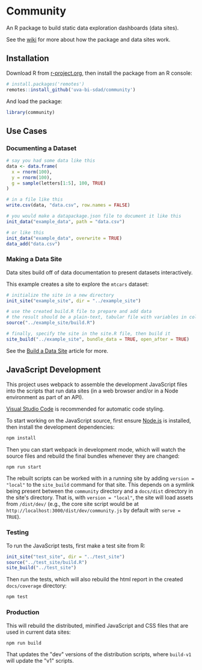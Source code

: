 # Community

An R package to build static data exploration dashboards (data sites).

See the [wiki](https://github.com/uva-bi-sdad/community/wiki) for more about how the package and data
sites work.

## Installation

Download R from [r-project.org](https://www.r-project.org/), then install the package from an R console:

```R
# install.packages('remotes')
remotes::install_github('uva-bi-sdad/community')
```

And load the package:

```R
library(community)
```

## Use Cases

### Documenting a Dataset

```R
# say you had some data like this
data <- data.frame(
  x = rnorm(100),
  y = rnorm(100),
  g = sample(letters[1:5], 100, TRUE)
)

# in a file like this
write.csv(data, "data.csv", row.names = FALSE)

# you would make a datapackage.json file to document it like this
init_data("example_data", path = "data.csv")

# or like this
init_data("example_data", overwrite = TRUE)
data_add("data.csv")
```

### Making a Data Site

Data sites build off of data documentation to present datasets interactively.

This example creates a site to explore the `mtcars` dataset:

```R
# initialize the site in a new directory
init_site("example_site", dir = "../example_site")

# use the created build.R file to prepare and add data
# the result should be a plain-text, tabular file with variables in columns
source("../example_site/build.R")

# finally, specify the site in the site.R file, then build it
site_build("../example_site", bundle_data = TRUE, open_after = TRUE)
```

See the [Build a Data Site](https://uva-bi-sdad.github.io/community/articles/quickstart-site.html) article for more.

## JavaScript Development

This project uses webpack to assemble the development JavaScript files into the scripts that run
data sites (in a web browser and/or in a Node environment as part of an API).

[Visual Studio Code](https://code.visualstudio.com) is recommended for automatic code styling.

To start working on the JavaScript source, first ensure [Node.js](https://nodejs.org) is installed,
then install the development dependencies:

```bash
npm install
```

Then you can start webpack in development mode, which will watch the source files and rebuild the
final bundles whenever they are changed:

```bash
npm run start
```

The rebuilt scripts can be worked with in a running site by adding `version = "local"` to the
`site_build` command for that site. This depends on a symlink being present between the `community`
directory and a `docs/dist` directory in the site's directory. That is, with `version = "local"`,
the site will load assets from `/dist/dev/` (e.g., the core site script would be at
`http://localhost:3000/dist/dev/community.js` by default with `serve = TRUE`).

### Testing

To run the JavaScript tests, first make a test site from R:

```R
init_site("test_site", dir = "../test_site")
source("../test_site/build.R")
site_build("../test_site")
```

Then run the tests, which will also rebuild the html report in the created `docs/coverage` directory:

```bash
npm test
```

### Production

This will rebuild the distributed, minified JavaScript and CSS files that are used in current data sites:

```bash
npm run build
```

That updates the "dev" versions of the distribution scripts, where `build-v1` will update the "v1" scripts.

